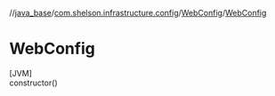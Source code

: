//[java_base](../../../index.md)/[com.shelson.infrastructure.config](../index.md)/[WebConfig](index.md)/[WebConfig](-web-config.md)

# WebConfig

[JVM]\
constructor()
